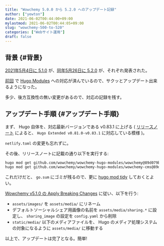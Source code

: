 ```yaml
---
title: "Wowchemy 5.0.0 から 5.2.0 へのアップデート記録"
author: ["yewton"]
date: 2021-06-02T00:44:00+09:00
mylastmod: 2021-06-02T00:44:05+09:00
slug: "wowchemy-500-to-520"
categories: ["Webサイト運用"]
draft: false
---
```


## 背景 {#背景}

[2021年5月4日に 5.1.0](https://wowchemy.com/blog/v5.1.0/) が、[同年5月26日に 5.2.0](https://wowchemy.com/blog/v5.2.0/) が、それぞれ発表された。

[前回](/2021/02/28/academic4-to-wowchemy5/) で [Hugo Modules](https://gohugo.io/hugo-modules/) への対応が済んでいるので、サクッとアップデート出来るようになった。

多少、後方互換性の無い変更があるので、対応の記録を残す。


## アップデート手順 {#アップデート手順}

まず、 Hugo 自体を、対応最新バージョンである v0.83.1 に上げる
( [リリースノート](https://github.com/wowchemy/wowchemy-hugo-modules/releases/tag/v5.2.0) によると、 `Hugo Extended v0.81.0-v0.83.1` に対応している模様 )。

`netlify.toml` の変更も忘れずに。

その後、リリースノートに記載の通り以下を実行する:

```sh
hugo mod get github.com/wowchemy/wowchemy-hugo-modules/wowchemy@89d079b
hugo mod get github.com/wowchemy/wowchemy-hugo-modules/wowchemy-cms@89d079b
```

これだけだと、 `go.sum` にゴミが残るので、更に [hugo mod tidy](https://gohugo.io/commands/hugo%5Fmod%5Ftidy/) しておくとよい。

[Wowchemy v5.1.0 の Apply Breaking Changes](https://wowchemy.com/blog/v5.1.0/#apply-breaking-changes) に従い、以下を行う:

-   `assets/images/` を `assets/media/` にリネーム
-   デフォルトソーシャルシェア用画像の名前を `assets/media/sharing.*` に設定し、 `sharing_image` の設定を `config.yaml` から削除
-   `static/media/` 以下のメディアファイルを、 Hugo のメディア処理システムの対象になるように `assets/media/` に移動する

以上で、アップデートは完了となる。簡単!
